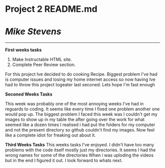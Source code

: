 # Project 2 README.md

# *Mike Stevens*

---

**First weeks tasks**
1. Make Instructable HTML site.
2. Complete Peer Review section.

For this project Ive decided to do cooking Recipe. Biggest problem I've had is computer issues and losing my home internet access so now having Ive had to throw this project togeater last seconed. Lets hope I'm fast enough

**Seconed Weeks Tasks**

This week was probably one of the most annoying weeks I've had in reguards to coding. It seems like every time I fixed one problem another one would pop up. The biggest problem I faced this week was I couldn't get my images to show up in my table the after going over the work for what seemed like a dozen times I realised i had put the folders for my computer and not the present directory so github couldn't find my images. Now feel like a complete idiot for freaking out about it.

**Third Weeks Tasks**
This weeks tasks I've enjoyed. I didn't have too many problems with the code itself mostly just my directories.
It seems I had the wrong names for some of the directories When i was uploding the videos but in the end I figured it out.
I look forward to whats next.
